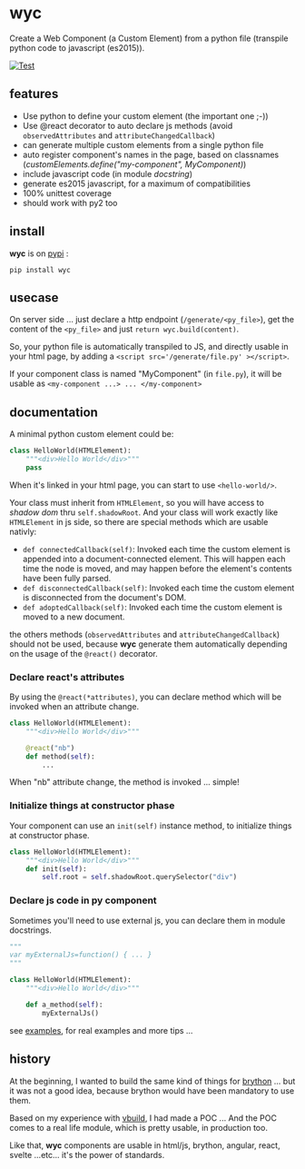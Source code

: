 # wyc
Create a Web Component (a Custom Element) from a python file (transpile python code to javascript (es2015)).

[![Test](https://github.com/manatlan/wyc/actions/workflows/tests.yml/badge.svg)](https://github.com/manatlan/wyc/actions/workflows/tests.yml)

## features

 * Use python to define your custom element (the important one ;-))
 * Use @react decorator to auto declare js methods (avoid `observedAttributes` and `attributeChangedCallback`)
 * can generate multiple custom elements from a single python file
 * auto register component's names in the page, based on classnames (_customElements.define("my-component", MyComponent)_)
 * include javascript code (in module _docstring_)
 * generate es2015 javascript, for a maximum of compatibilities
 * 100% unittest coverage
 * should work with py2 too

## install

**wyc** is on [pypi](https://pypi.org/project/wyc/) :

```pip install wyc```

## usecase

On server side ... just declare a http endpoint (`/generate/<py_file>`), get the content of the `<py_file>` and just `return wyc.build(content)`.

So, your python file is automatically transpiled to JS, and directly usable in your html page, by adding a `<script src='/generate/file.py' ></script>`.

If your component class is named "MyComponent" (in `file.py`), it will be usable as `<my-component ...> ... </my-component>`

## documentation

A minimal python custom element could be:

```python
class HelloWorld(HTMLElement):
    """<div>Hello World</div>"""
    pass
```

When it's linked in your html page, you can start to use `<hello-world/>`.

Your class must inherit from `HTMLElement`, so you will have access to *shadow dom* thru `self.shadowRoot`. And your class will work exactly like `HTMLElement` in js side, so there are special methods which are usable nativly:

 * `def connectedCallback(self)`: Invoked each time the custom element is appended into a document-connected element. This will happen each time the node is moved, and may happen before the element's contents have been fully parsed.
 * `def disconnectedCallback(self)`: Invoked each time the custom element is disconnected from the document's DOM.
 * `def adoptedCallback(self)`: Invoked each time the custom element is moved to a new document.

the others methods (`observedAttributes` and `attributeChangedCallback`) should not be used, because **wyc** generate them automatically depending on the usage of the `@react()` decorator.

### Declare react's attributes
By using the `@react(*attributes)`, you can declare method which will be invoked when an attribute change.

```python
class HelloWorld(HTMLElement):
    """<div>Hello World</div>"""

    @react("nb")
    def method(self):
        ...
```

When "nb" attribute change, the method is invoked ... simple!

### Initialize things at constructor phase
Your component can use an `init(self)` instance method, to initialize things at constructor phase.

```python
class HelloWorld(HTMLElement):
    """<div>Hello World</div>"""
    def init(self):
        self.root = self.shadowRoot.querySelector("div")
```

### Declare js code in py component
Sometimes you'll need to use external js, you can declare them in module docstrings.

```python
"""
var myExternalJs=function() { ... }
"""

class HelloWorld(HTMLElement):
    """<div>Hello World</div>"""

    def a_method(self):
        myExternalJs()
```

see [examples](examples/), for real examples and more tips ...

## history
At the beginning, I wanted to build the same kind of things for [brython](https://brython.info/) ... but it was not a good idea, because brython would have been mandatory to use them.

Based on my experience with [vbuild](https://github.com/manatlan/vbuild), I had made a POC ... And the POC comes to a real life module, which is pretty usable, in production too.

Like that, **wyc** components are usable in html/js, brython, angular, react, svelte ...etc... it's the power of standards.


